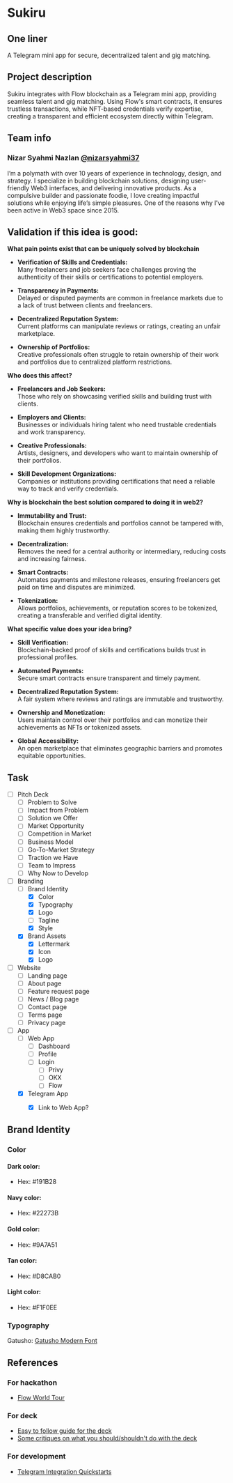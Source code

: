 # Sukiru

## One liner
A Telegram mini app for secure, decentralized talent and gig matching.

## Project description
Sukiru integrates with Flow blockchain as a Telegram mini app, providing seamless talent and gig matching. Using Flow's smart contracts, it ensures trustless transactions, while NFT-based credentials verify expertise, creating a transparent and efficient ecosystem directly within Telegram.

## Team info 

### Nizar Syahmi Nazlan **[@nizarsyahmi37](https://x.com/nizarsyahmi37 "Nizar Syahmi Nazlan")**
I’m a polymath with over 10 years of experience in technology, design, and strategy. I specialize in building blockchain solutions, designing user-friendly Web3 interfaces, and delivering innovative products. As a compulsive builder and passionate foodie, I love creating impactful solutions while enjoying life’s simple pleasures. One of the reasons why I've been active in Web3 space since 2015.

## Validation if this idea is good:

**What pain points exist that can be uniquely solved by blockchain** <br/>
- **Verification of Skills and Credentials:** <br/>
Many freelancers and job seekers face challenges proving the authenticity of their skills or certifications to potential employers.

- **Transparency in Payments:** <br/>
Delayed or disputed payments are common in freelance markets due to a lack of trust between clients and freelancers.

- **Decentralized Reputation System:** <br/>
Current platforms can manipulate reviews or ratings, creating an unfair marketplace.

- **Ownership of Portfolios:** <br/>
Creative professionals often struggle to retain ownership of their work and portfolios due to centralized platform restrictions.


**Who does this affect?** <br/>
- **Freelancers and Job Seekers:** <br/>
Those who rely on showcasing verified skills and building trust with clients.

- **Employers and Clients:** <br/>
Businesses or individuals hiring talent who need trustable credentials and work transparency.

- **Creative Professionals:** <br/>
Artists, designers, and developers who want to maintain ownership of their portfolios.

- **Skill Development Organizations:** <br/>
Companies or institutions providing certifications that need a reliable way to track and verify credentials.


**Why is blockchain the best solution compared to doing it in web2?** <br/>
- **Immutability and Trust:** <br/>
Blockchain ensures credentials and portfolios cannot be tampered with, making them highly trustworthy.

- **Decentralization:** <br/>
Removes the need for a central authority or intermediary, reducing costs and increasing fairness.

- **Smart Contracts:** <br/>
Automates payments and milestone releases, ensuring freelancers get paid on time and disputes are minimized.

- **Tokenization:** <br/>
Allows portfolios, achievements, or reputation scores to be tokenized, creating a transferable and verified digital identity.


**What specific value does your idea bring?** <br/>
- **Skill Verification:** <br/>
Blockchain-backed proof of skills and certifications builds trust in professional profiles.

- **Automated Payments:** <br/>
Secure smart contracts ensure transparent and timely payment.

- **Decentralized Reputation System:** <br/>
A fair system where reviews and ratings are immutable and trustworthy.

- **Ownership and Monetization:** <br/>
Users maintain control over their portfolios and can monetize their achievements as NFTs or tokenized assets.

- **Global Accessibility:** <br/>
An open marketplace that eliminates geographic barriers and promotes equitable opportunities.


## Task
- [ ] Pitch Deck
	- [ ] Problem to Solve
	- [ ] Impact from Problem
	- [ ] Solution we Offer
	- [ ] Market Opportunity
	- [ ] Competition in Market
	- [ ] Business Model
	- [ ] Go-To-Market Strategy
	- [ ] Traction we Have
	- [ ] Team to Impress
	- [ ] Why Now to Develop
- [ ] Branding
	- [ ] Brand Identity
		- [x] Color
		- [x] Typography
		- [x] Logo
		- [ ] Tagline
		- [x] Style
	- [x] Brand Assets
		- [x] Lettermark
		- [x] Icon
		- [x] Logo
- [ ] Website
	- [ ] Landing page
	- [ ] About page
	- [ ] Feature request page
	- [ ] News / Blog page
	- [ ] Contact page
	- [ ] Terms page
	- [ ] Privacy page
- [ ] App
	- [ ] Web App
		- [ ] Dashboard
		- [ ] Profile
		- [ ] Login
			- [ ] Privy
			- [ ] OKX
			- [ ] Flow
	- [x] Telegram App
		- [x] Link to Web App?


## Brand Identity

### Color

#### **Dark color:**
- Hex: #191B28

#### **Navy color:**
- Hex: #22273B

#### **Gold color:**
- Hex: #9A7A51

#### **Tan color:**
- Hex: #D8CAB0

#### **Light color:**
- Hex: #F1F0EE


### Typography

Gatusho: [Gatusho Modern Font](https://elements.envato.com/gatusho-modern-font-VHUYUPT "Gatusho Modern Font")

## References

### For hackathon
- [Flow World Tour](https://flow.com/world-tour "Flow World Tour")

### For deck
- [Easy to follow guide for the deck](https://www.youtube.com/watch?v=G1uoOt9rokA)
- [Some critiques on what you should/shouldn't do with the deck](https://www.youtube.com/watch?v=xh37O2GQUl4)

### For development
- [Telegram Integration Quickstarts](https://github.com/onflow/Telegram-Integration-Quickstarts "Telegram Integration Quickstarts")
